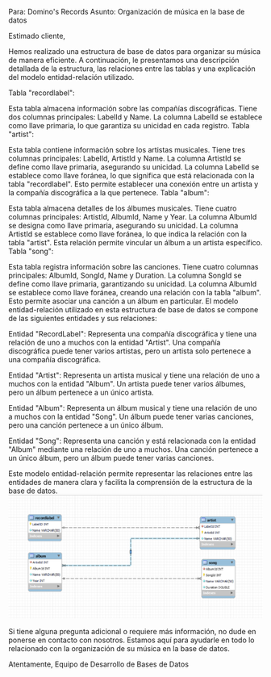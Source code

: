 Para: Domino's Records
Asunto: Organización de música en la base de datos

Estimado cliente,

Hemos realizado una estructura de base de datos para organizar su música de manera eficiente. A continuación, le presentamos una descripción detallada de la estructura, las relaciones entre las tablas y una explicación del modelo entidad-relación utilizado.

Tabla "recordlabel":

Esta tabla almacena información sobre las compañías discográficas.
Tiene dos columnas principales: LabelId y Name.
La columna LabelId se establece como llave primaria, lo que garantiza su unicidad en cada registro.
Tabla "artist":

Esta tabla contiene información sobre los artistas musicales.
Tiene tres columnas principales: LabelId, ArtistId y Name.
La columna ArtistId se define como llave primaria, asegurando su unicidad.
La columna LabelId se establece como llave foránea, lo que significa que está relacionada con la tabla "recordlabel".
Esto permite establecer una conexión entre un artista y la compañía discográfica a la que pertenece.
Tabla "album":

Esta tabla almacena detalles de los álbumes musicales.
Tiene cuatro columnas principales: ArtistId, AlbumId, Name y Year.
La columna AlbumId se designa como llave primaria, asegurando su unicidad.
La columna ArtistId se establece como llave foránea, lo que indica la relación con la tabla "artist".
Esta relación permite vincular un álbum a un artista específico.
Tabla "song":

Esta tabla registra información sobre las canciones.
Tiene cuatro columnas principales: AlbumId, SongId, Name y Duration.
La columna SongId se define como llave primaria, garantizando su unicidad.
La columna AlbumId se establece como llave foránea, creando una relación con la tabla "album".
Esto permite asociar una canción a un álbum en particular.
El modelo entidad-relación utilizado en esta estructura de base de datos se compone de las siguientes entidades y sus relaciones:

Entidad "RecordLabel": Representa una compañía discográfica y tiene una relación de uno a muchos con la entidad "Artist". Una compañía discográfica puede tener varios artistas, pero un artista solo pertenece a una compañía discográfica.

Entidad "Artist": Representa un artista musical y tiene una relación de uno a muchos con la entidad "Album". Un artista puede tener varios álbumes, pero un álbum pertenece a un único artista.

Entidad "Album": Representa un álbum musical y tiene una relación de uno a muchos con la entidad "Song". Un álbum puede tener varias canciones, pero una canción pertenece a un único álbum.

Entidad "Song": Representa una canción y está relacionada con la entidad "Album" mediante una relación de uno a muchos. Una canción pertenece a un único álbum, pero un álbum puede tener varias canciones.

Este modelo entidad-relación permite representar las relaciones entre las entidades de manera clara y facilita la comprensión de la estructura de la base de datos.
![Diagrana Entidad-Relación](entidad_relacion.png)

Si tiene alguna pregunta adicional o requiere más información, no dude en ponerse en contacto con nosotros. Estamos aquí para ayudarle en todo lo relacionado con la organización de su música en la base de datos.

Atentamente,
Equipo de Desarrollo de Bases de Datos
